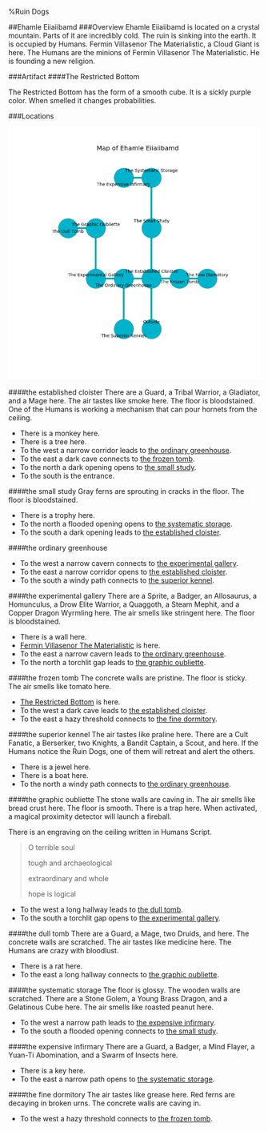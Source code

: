 %Ruin Dogs

##Ehamle Eiiaiibamd
###Overview
Ehamle Eiiaiibamd is located on a crystal mountain. Parts of it are incredibly cold. The ruin is sinking into the earth. It is occupied by Humans. <a name="Fermin-Villasenor-The-Materialistic"></a>Fermin Villasenor The Materialistic, a Cloud Giant is here. The Humans are the minions of Fermin Villasenor The Materialistic. He  is founding a new religion. 



###Artifact
####<a name="The-Restricted-Bottom"></a>The Restricted Bottom


The Restricted Bottom has the form of a smooth cube. It is a sickly purple color. When smelled it changes probabilities. 





###Locations


![](../v2/images/Ehamle-Eiiaiibamd.png)

####<a name="the-established-cloister"></a>the established cloister
There are a Guard, a Tribal Warrior, a Gladiator, and a Mage here. The air tastes like smoke here. The floor is bloodstained. One of the Humans is working a mechanism that can pour hornets from the ceiling. 



* There is a monkey here.
* There is a tree here.
* To the west a narrow corridor leads to [the ordinary greenhouse](#the-ordinary-greenhouse).
* To the east a dark cave connects to [the frozen tomb](#the-frozen-tomb).
* To the north a dark opening opens to [the small study](#the-small-study).
* To the south is the entrance.


####<a name="the-small-study"></a>the small study
Gray ferns are sprouting in cracks in the floor. The floor is bloodstained. 



* There is a trophy here.
* To the north a flooded opening opens to [the systematic storage](#the-systematic-storage).
* To the south a dark opening leads to [the established cloister](#the-established-cloister).


####<a name="the-ordinary-greenhouse"></a>the ordinary greenhouse




* To the west a narrow cavern connects to [the experimental gallery](#the-experimental-gallery).
* To the east a narrow corridor opens to [the established cloister](#the-established-cloister).
* To the south a windy path connects to [the superior kennel](#the-superior-kennel).


####<a name="the-experimental-gallery"></a>the experimental gallery
There are a Sprite, a Badger, an Allosaurus, a Homunculus, a Drow Elite Warrior, a Quaggoth, a Steam Mephit, and a Copper Dragon Wyrmling here. The air smells like stringent here. The floor is bloodstained. 



* There is a wall here.
* [Fermin Villasenor The Materialistic](#Fermin-Villasenor-The-Materialistic) is here.
* To the east a narrow cavern leads to [the ordinary greenhouse](#the-ordinary-greenhouse).
* To the north a torchlit gap leads to [the graphic oubliette](#the-graphic-oubliette).


####<a name="the-frozen-tomb"></a>the frozen tomb
The concrete walls are pristine. The floor is sticky. The air smells like tomato here. 



* [The Restricted Bottom](#The-Restricted-Bottom) is here.
* To the west a dark cave leads to [the established cloister](#the-established-cloister).
* To the east a hazy threshold connects to [the fine dormitory](#the-fine-dormitory).


####<a name="the-superior-kennel"></a>the superior kennel
The air tastes like praline here. There are a Cult Fanatic, a Berserker, two Knights, a Bandit Captain, a Scout, and  here. If the Humans notice the Ruin Dogs, one of them will retreat and alert the others. 



* There is a jewel here.
* There is a boat here.
* To the north a windy path connects to [the ordinary greenhouse](#the-ordinary-greenhouse).


####<a name="the-graphic-oubliette"></a>the graphic oubliette
The stone walls are caving in. The air smells like bread crust here. The floor is smooth. There is a trap here. When activated, a magical proximity detector will launch a fireball. 

There is an engraving on the ceiling written in Humans Script. 

> O terrible soul
>
> tough and archaeological
>
> extraordinary and whole
>
> hope is logical
>


* To the west a long hallway leads to [the dull tomb](#the-dull-tomb).
* To the south a torchlit gap opens to [the experimental gallery](#the-experimental-gallery).


####<a name="the-dull-tomb"></a>the dull tomb
There are a Guard, a Mage, two Druids, and  here. The concrete walls are scratched. The air tastes like medicine here. The Humans are crazy with bloodlust. 



* There is a rat here.
* To the east a long hallway connects to [the graphic oubliette](#the-graphic-oubliette).


####<a name="the-systematic-storage"></a>the systematic storage
The floor is glossy. The wooden walls are scratched. There are a Stone Golem, a Young Brass Dragon, and a Gelatinous Cube here. The air smells like roasted peanut here. 



* To the west a narrow path leads to [the expensive infirmary](#the-expensive-infirmary).
* To the south a flooded opening connects to [the small study](#the-small-study).


####<a name="the-expensive-infirmary"></a>the expensive infirmary
There are a Guard, a Badger, a Mind Flayer, a Yuan-Ti Abomination, and a Swarm of Insects here. 



* There is a key here.
* To the east a narrow path opens to [the systematic storage](#the-systematic-storage).


####<a name="the-fine-dormitory"></a>the fine dormitory
The air tastes like grease here. Red ferns are decaying in broken urns. The concrete walls are caving in. 



* To the west a hazy threshold connects to [the frozen tomb](#the-frozen-tomb).


